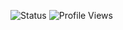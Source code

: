 ![Status](https://img.shields.io/badge/status-ONLINE-brightgreen?style=for-the-badge&logo=wifi)
![Profile Views](https://komarev.com/ghpvc/?username=gh6k&color=ff00ff&style=for-the-badge)
